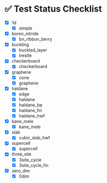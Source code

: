 # ✅ Test Status Checklist

- [x] 1d
    - [x] simple
- [x] boron_nitride
    - [x] bn_ribbon_berry
- [x] buckling
    - [x] buckled_layer
    - [x] trestle
- [x] checkerboard
    - [x] checkerboard
- [x] graphene
    - [x] cone
    - [x] graphene
- [x] haldane
    - [x] edge
    - [x] haldane
    - [x] haldane_bp
    - [x] haldane_fin
    - [x] haldane_hwf
- [x] kane_mele
    - [x] kane_mele
- [x] slab
    - [x] cubic_slab_hwf
- [x] supercell
    - [x] supercell
- [x] three_site
    - [x] 3site_cycle
    - [x] 3site_cycle_fin
- [x] zero_dim
    - [x] 0dim
